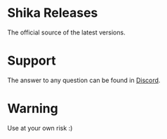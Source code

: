 # Shika Releases
The official source of the latest versions.

# Support
The answer to any question can be found in [Discord](https://discord.gg/shikahub).

# Warning
Use at your own risk :)

